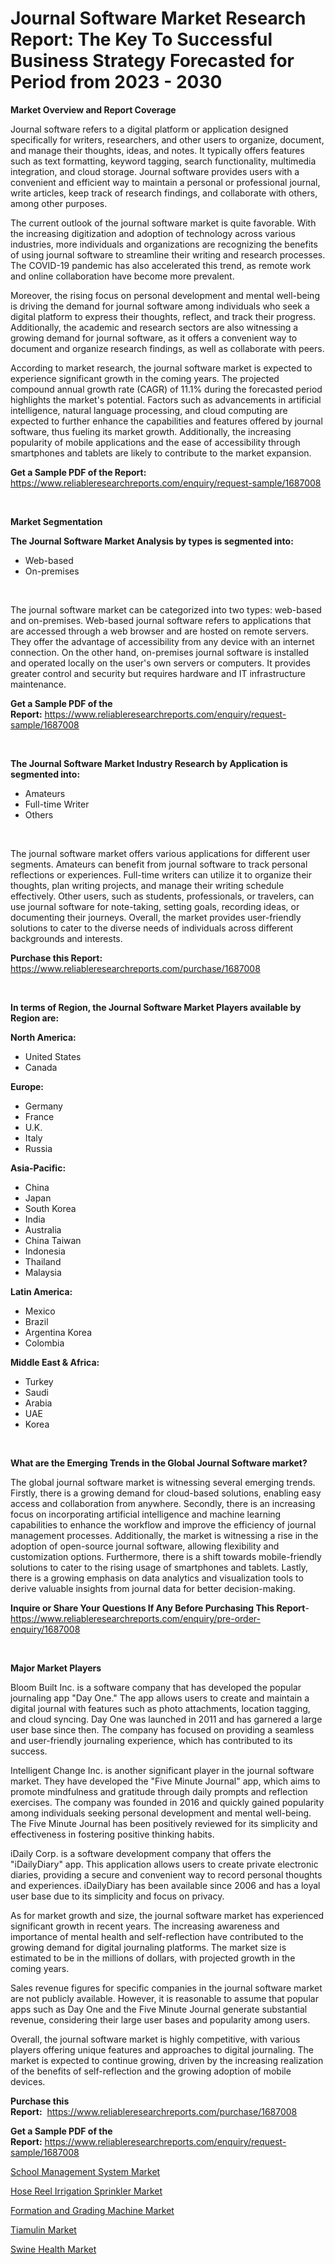 <p><h1>Journal Software Market Research Report: The Key To Successful Business Strategy Forecasted for Period from 2023 - 2030</h1></p><p><strong>Market Overview and Report Coverage</strong></p>
<p><p>Journal software refers to a digital platform or application designed specifically for writers, researchers, and other users to organize, document, and manage their thoughts, ideas, and notes. It typically offers features such as text formatting, keyword tagging, search functionality, multimedia integration, and cloud storage. Journal software provides users with a convenient and efficient way to maintain a personal or professional journal, write articles, keep track of research findings, and collaborate with others, among other purposes.</p><p>The current outlook of the journal software market is quite favorable. With the increasing digitization and adoption of technology across various industries, more individuals and organizations are recognizing the benefits of using journal software to streamline their writing and research processes. The COVID-19 pandemic has also accelerated this trend, as remote work and online collaboration have become more prevalent.</p><p>Moreover, the rising focus on personal development and mental well-being is driving the demand for journal software among individuals who seek a digital platform to express their thoughts, reflect, and track their progress. Additionally, the academic and research sectors are also witnessing a growing demand for journal software, as it offers a convenient way to document and organize research findings, as well as collaborate with peers.</p><p>According to market research, the journal software market is expected to experience significant growth in the coming years. The projected compound annual growth rate (CAGR) of 11.1% during the forecasted period highlights the market's potential. Factors such as advancements in artificial intelligence, natural language processing, and cloud computing are expected to further enhance the capabilities and features offered by journal software, thus fueling its market growth. Additionally, the increasing popularity of mobile applications and the ease of accessibility through smartphones and tablets are likely to contribute to the market expansion.</p></p>
<p><strong>Get a Sample PDF of the Report:</strong> <a href="https://www.reliableresearchreports.com/enquiry/request-sample/1687008">https://www.reliableresearchreports.com/enquiry/request-sample/1687008</a></p>
<p>&nbsp;</p>
<p><strong>Market Segmentation</strong></p>
<p><strong>The Journal Software Market Analysis by types is segmented into:</strong></p>
<p><ul><li>Web-based</li><li>On-premises</li></ul></p>
<p>&nbsp;</p>
<p><p>The journal software market can be categorized into two types: web-based and on-premises. Web-based journal software refers to applications that are accessed through a web browser and are hosted on remote servers. They offer the advantage of accessibility from any device with an internet connection. On the other hand, on-premises journal software is installed and operated locally on the user's own servers or computers. It provides greater control and security but requires hardware and IT infrastructure maintenance.</p></p>
<p><strong>Get a Sample PDF of the Report:</strong>&nbsp;<a href="https://www.reliableresearchreports.com/enquiry/request-sample/1687008">https://www.reliableresearchreports.com/enquiry/request-sample/1687008</a></p>
<p>&nbsp;</p>
<p><strong>The Journal Software Market Industry Research by Application is segmented into:</strong></p>
<p><ul><li>Amateurs</li><li>Full-time Writer</li><li>Others</li></ul></p>
<p>&nbsp;</p>
<p><p>The journal software market offers various applications for different user segments. Amateurs can benefit from journal software to track personal reflections or experiences. Full-time writers can utilize it to organize their thoughts, plan writing projects, and manage their writing schedule effectively. Other users, such as students, professionals, or travelers, can use journal software for note-taking, setting goals, recording ideas, or documenting their journeys. Overall, the market provides user-friendly solutions to cater to the diverse needs of individuals across different backgrounds and interests.</p></p>
<p><strong>Purchase this Report:</strong>&nbsp; <a href="https://www.reliableresearchreports.com/purchase/1687008">https://www.reliableresearchreports.com/purchase/1687008</a></p>
<p>&nbsp;</p>
<p><strong>In terms of Region, the Journal Software Market Players available by Region are:</strong></p>
<p>
    <p> <strong> North America: </strong>
        <ul>
            <li>United States</li>
            <li>Canada</li>
        </ul>
        </p> 
    <p> <strong> Europe: </strong>
        <ul>
            <li>Germany</li>
            <li>France</li>
            <li>U.K.</li>
            <li>Italy</li>
            <li>Russia</li>
        </ul>
        </p> 
    <p> <strong> Asia-Pacific: </strong>
        <ul>
            <li>China</li>
            <li>Japan</li>
            <li>South Korea</li>
            <li>India</li>
            <li>Australia</li>
            <li>China Taiwan</li>
            <li>Indonesia</li>
            <li>Thailand</li>
            <li>Malaysia</li>
        </ul>
        </p> 
    <p> <strong> Latin America: </strong>
        <ul>
            <li>Mexico</li>
            <li>Brazil</li>
            <li>Argentina Korea</li>
            <li>Colombia</li>
        </ul>
        </p> 
    <p> <strong> Middle East & Africa: </strong>
        <ul>
            <li>Turkey</li>
            <li>Saudi</li>
            <li>Arabia</li>
            <li>UAE</li>
            <li>Korea</li>
        </ul>
    </p>
    </p>
<p>&nbsp;</p>
<p><strong>What are the Emerging Trends in the Global Journal Software market?</strong></p>
<p><p>The global journal software market is witnessing several emerging trends. Firstly, there is a growing demand for cloud-based solutions, enabling easy access and collaboration from anywhere. Secondly, there is an increasing focus on incorporating artificial intelligence and machine learning capabilities to enhance the workflow and improve the efficiency of journal management processes. Additionally, the market is witnessing a rise in the adoption of open-source journal software, allowing flexibility and customization options. Furthermore, there is a shift towards mobile-friendly solutions to cater to the rising usage of smartphones and tablets. Lastly, there is a growing emphasis on data analytics and visualization tools to derive valuable insights from journal data for better decision-making.</p></p>
<p><strong>Inquire or Share Your Questions If Any Before Purchasing This Report</strong>- <a href="https://www.reliableresearchreports.com/enquiry/pre-order-enquiry/1687008">https://www.reliableresearchreports.com/enquiry/pre-order-enquiry/1687008</a></p>
<p>&nbsp;</p>
<p><strong>Major Market Players</strong></p>
<p><p>Bloom Built Inc. is a software company that has developed the popular journaling app "Day One." The app allows users to create and maintain a digital journal with features such as photo attachments, location tagging, and cloud syncing. Day One was launched in 2011 and has garnered a large user base since then. The company has focused on providing a seamless and user-friendly journaling experience, which has contributed to its success. </p><p>Intelligent Change Inc. is another significant player in the journal software market. They have developed the "Five Minute Journal" app, which aims to promote mindfulness and gratitude through daily prompts and reflection exercises. The company was founded in 2016 and quickly gained popularity among individuals seeking personal development and mental well-being. The Five Minute Journal has been positively reviewed for its simplicity and effectiveness in fostering positive thinking habits.</p><p>iDaily Corp. is a software development company that offers the "iDailyDiary" app. This application allows users to create private electronic diaries, providing a secure and convenient way to record personal thoughts and experiences. iDailyDiary has been available since 2006 and has a loyal user base due to its simplicity and focus on privacy.</p><p>As for market growth and size, the journal software market has experienced significant growth in recent years. The increasing awareness and importance of mental health and self-reflection have contributed to the growing demand for digital journaling platforms. The market size is estimated to be in the millions of dollars, with projected growth in the coming years.</p><p>Sales revenue figures for specific companies in the journal software market are not publicly available. However, it is reasonable to assume that popular apps such as Day One and the Five Minute Journal generate substantial revenue, considering their large user bases and popularity among users.</p><p>Overall, the journal software market is highly competitive, with various players offering unique features and approaches to digital journaling. The market is expected to continue growing, driven by the increasing realization of the benefits of self-reflection and the growing adoption of mobile devices.</p></p>
<p><strong>Purchase this Report:</strong>&nbsp;&nbsp;<a href="https://www.reliableresearchreports.com/purchase/1687008">https://www.reliableresearchreports.com/purchase/1687008</a></p>
<p></p>
<p><strong>Get a Sample PDF of the Report:</strong>&nbsp;<a href="https://www.reliableresearchreports.com/enquiry/request-sample/1687008">https://www.reliableresearchreports.com/enquiry/request-sample/1687008</a></p>
<p><p><a href="https://github.com/NorbertYates/Market-Research-Report-List-2/blob/main/school-management-system-market.md">School Management System Market</a></p><p><a href="https://medium.com/@jeffrystehr/hose-reel-irrigation-sprinkler-market-furnishes-information-on-market-share-market-trends-and-158b92064dff">Hose Reel Irrigation Sprinkler Market</a></p><p><a href="https://medium.com/@ardithlynch1906/analyzing-formation-and-grading-machine-market-global-industry-perspective-and-forecast-2023-to-d20619adeace">Formation and Grading Machine Market</a></p><p><a href="https://www.linkedin.com/pulse/tiamulin-market-share-amp-new-trends-analysis-report-type/">Tiamulin Market</a></p><p><a href="https://www.linkedin.com/pulse/swine-health-market-share-amp-new-trends-analysis-report-type/">Swine Health Market</a></p></p>